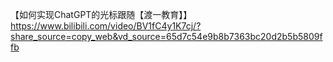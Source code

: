 【如何实现ChatGPT的光标跟随【渡一教育】】 https://www.bilibili.com/video/BV1fC4y1K7cj/?share_source=copy_web&vd_source=65d7c54e9b8b7363bc20d2b5b5809ffb


